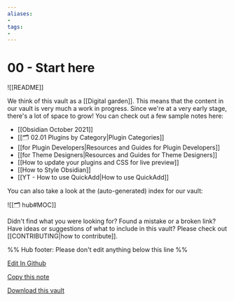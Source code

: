 ```yaml
---
aliases:
- 
tags:
- 
---
```

# 00 - Start here


![[README]]


We think of this vault as a [[Digital garden]]. This means that the content in our vault is very much a work in progress. Since we're at a very early stage, there's a lot of space to grow! You can check out a few sample notes here:

- [[Obsidian October 2021]]
- [[🗂️ 02.01 Plugins by Category|Plugin Categories]]
- [[for Plugin Developers|Resources and Guides for Plugin Developers]]
- [[for Theme Designers|Resources and Guides for Theme Designers]]
- [[How to update your plugins and CSS for live preview]]
- [[How to Style Obsidian]]
- [[YT - How to use QuickAdd|How to use QuickAdd]]

You can also take a look at the (auto-generated) index for our vault:

![[🗂️ hub#MOC]]

Didn't find what you were looking for? Found a mistake or a broken link? Have ideas or suggestions of what to include in this vault? Please check out [[CONTRIBUTING|how to contribute]].

%% Hub footer: Please don't edit anything below this line %%


[<span class="github-edit-note">Edit In Github</span>](https://github.dev/obsidian-community/obsidian-hub/blob/00%20-%20Start%20here.md)

<a class="github-copy-note" href="https://raw.githubusercontent.com/obsidian-community/obsidian-hub/main/00 - Start here.md" target="_blank" type="text/markdown" download>Copy this note</a>

<a class="github-vault-download" href="https://github.com/obsidian-community/obsidian-hub/archive/refs/heads/main.zip" download>Download this vault</a>
